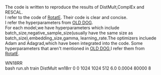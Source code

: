 The code is written to reproduce the results of DistMult,ComplEx and RESCAL.  
I refer to the code of [RotatE](https://github.com/DeepGraphLearning/KnowledgeGraphEmbedding).
Their code is clear and concise.  
I refer the hyperparameters from [OLD DOG](https://openreview.net/forum?id=BkxSmlBFvr).  
For each model,we have hyperparameters which include batch_size,negative_sample_size(usually have the same size as batch_size),embedding_size,gamma,
learning_rate.The optimizers incluede Adam and Adagrad,which have been integrated into the code.
Some hyperparameters that aren't mentioned in [OLD DOG](https://openreview.net/forum?id=BkxSmlBFvr),I refer them from [RotatE](https://github.com/DeepGraphLearning/KnowledgeGraphEmbedding).
  
WN18RR  
bash run.sh train DistMult wn18rr 0 0 1024 1024 512 6.0 0.0004 80000 8
